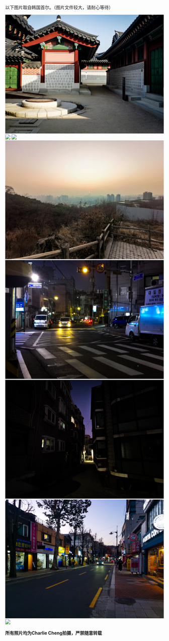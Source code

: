 以下图片取自韩国首尔。（图片文件较大，请耐心等待）

![](/docs/img/Seoul/1.jpg)
![](/docs/img/Seoul/2.jpg)
![](/docs/img/Seoul/3.jpg)
![](/docs/img/Seoul/4.jpg)
![](/docs/img/Seoul/5.jpg)
![](/docs/img/Seoul/6.jpg)
![](/docs/img/Seoul/7.jpg)
![](/docs/img/Seoul/8.jpg)

**所有照片均为Charlie Cheng拍摄，严禁随意转载**